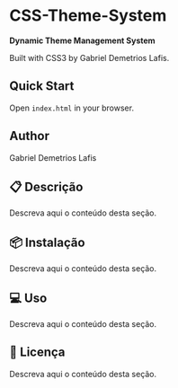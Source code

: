 # CSS-Theme-System

**Dynamic Theme Management System**

Built with CSS3 by Gabriel Demetrios Lafis.

## Quick Start
Open `index.html` in your browser.

## Author
Gabriel Demetrios Lafis


## 📋 Descrição

Descreva aqui o conteúdo desta seção.


## 📦 Instalação

Descreva aqui o conteúdo desta seção.


## 💻 Uso

Descreva aqui o conteúdo desta seção.


## 📄 Licença

Descreva aqui o conteúdo desta seção.
